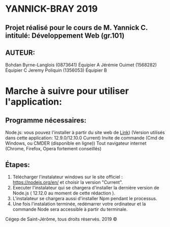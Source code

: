# YANNICK-BRAY 2019
## Projet réalisé pour le cours de M. Yannick C. intitulé: Développement Web (gr.101)

## AUTEUR: 
Bohdan Byrne-Langlois (0873641) Équipier A
Jérémie Ouimet (1568282) Équipier C
Jeremy Poliquin (1356053) Équipier B

# Marche à suivre pour utiliser l'application:

## Programme nécessaires:
Node.js: vous pouvez l'installer à partir du site web de [Link](http://nodejs.org)) (Version utilisés dans cette application: 12.9.0/12.10.0 Current)
Invite de commande (Cmd de Windows, ou CMDER (disponible en ligne))
Tout navigateur internet (Chrome, Firefox, Opera fortement conseillés)

## Étapes:

1. Télécharger l'instalateur windows sur le site officiel : https://nodejs.org/en/ et choisir la version "Current".
2. Executer l'instalateur qui se chargera d'installer la dernière version de Node.js ( 12.12.0 au moment de cette rédaction ).
3. L'instalateur se chargera aussi d'installer Npm pendant le processus.
4. Une fois l'instalation terminée, redémarrer votre ordinateur et la commande Node sera accessible à partir du terminale.

Cégep de Saint-Jérôme, tous droits réservés. 2019 ©



